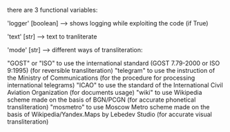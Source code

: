 there are 3 functional variables:

'logger' [boolean] --> shows logging while exploiting the code (if True)

'text' [str] --> text to tranliterate

'mode' [str] --> different ways of transliteration:

  "GOST" or "ISO" to use the international standard (GOST 7.79-2000 or ISO 9:1995) (for reversible transliteration)
  "telegram" to use the instruction of the Ministry of Communications (for the procedure for processing international telegrams)
  "ICAO" to use the standard of the International Civil Aviation Organization (for documents usage)
  "wiki" to use Wikipedia scheme made on the basis of BGN/PCGN (for accurate phonetical transliteration)
  "mosmetro" to use Moscow Metro scheme made on the basis of Wikipedia/Yandex.Maps by Lebedev Studio (for accurate visual transliteration)

